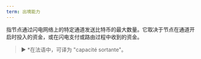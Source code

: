 ```yaml
---
term: 出境能力
---
```

指节点通过闪电网络上的特定通道发送比特币的最大数量。它取决于节点在通道开启时投入的资金，或在闪电支付或路由过程中收到的资金。

> ► *在法语中，可译为 "capacité sortante"。